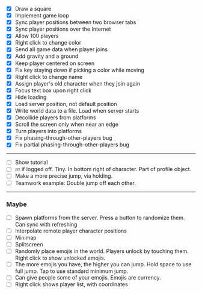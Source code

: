 - [x] Draw a square
- [x] Implement game loop
- [x] Sync player positions between two browser tabs
- [x] Sync player positions over the Internet
- [x] Allow 100 players
- [x] Right click to change color
- [x] Send all game data when player joins
- [x] Add gravity and a ground
- [x] Keep player centered on screen
- [x] Fix key staying down if picking a color while moving
- [x] Right click to change name
- [x] Assign player's old character when they join again
- [x] Focus text box upon right click
- [x] Hide loading
- [x] Load server position, not default position
- [x] Write world data to a file. Load when server starts
- [x] Decollide players from platforms
- [x] Scroll the screen only when near an edge
- [x] Turn players into platforms
- [x] Fix phasing-through-other-players bug
- [x] Fix partial phasing-through-other-players bug
---
- [ ] Show tutorial
- [ ] 💤 if logged off. Tiny. In bottom right of character. Part of profile object.
- [ ] Make a more precise jump, via holding.
- [ ] Teamwork example: Double jump off each other.
---
### Maybe
- [ ] Spawn platforms from the server. Press a button to randomize them. Can sync with refreshing
- [ ] Interpolate remote player character positions
- [ ] Minimap
- [ ] Splitscreen
- [ ] Randomly place emojis in the world. Players unlock by touching them. Right click to show unlocked emojis.
- [ ] The more emojis you have, the higher you can jump. Hold space to use full jump. Tap to use standard minimum jump.
- [ ] Can give people some of your emojis. Emojis are currency.
- [ ] Right click shows player list, with coordinates
